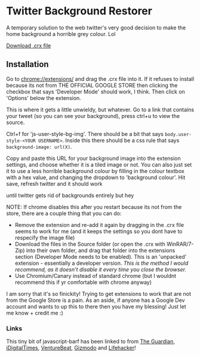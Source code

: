 # Twitter Background Restorer

A temporary solution to the web twitter's very good decision to make the home background a horrible grey colour. Lol

[Download .crx file](https://github.com/Autophagy/twitter-bg-restorer/blob/master/twitter-bg-restorer.crx?raw=true)

## Installation

Go to [chrome://extensions/](chrome://extensions/) and drag the .crx file into it. If it refuses to install because its not from THE OFFICIAL GOOGLE STORE then clicking the checkbox that says 'Developer Mode' should work, I think.  Then click on 'Options' below the extension.

This is where it gets a little unwieldy, but whatever. Go to a link that contains your tweet (so you can see your background), press ctrl+u to view the source.

Ctrl+f for 'js-user-style-bg-img'. There should be a bit that says `body.user-style-<YOUR USERNAME>`. Inside this there should be a css rule that says `background-image: url(X)`.

Copy and paste this URL for your background image into the extension settings, and choose whether it is a tiled image or not. You can also just set it to use a less horrible background colour by filling in the colour textbox with a hex value, and changing the dropdown to 'background colour'. Hit save, refresh twitter and it should work

until twitter gets rid of backgrounds entirely but hey

NOTE: If chrome disables this after you restart because its not from the store, there are a couple thing that you can do:
- Remove the extension and re-add it again by dragging in the .crx file seems to work for me (and it keeps the settings so you dont have to respecify the image file)
- Download the files in the Source folder (or open the .crx with WinRAR/7-Zip) into their own folder, and drag that folder into the extensions section (Developer Mode needs to be enabled). This is an 'unpacked' extension - essentially a developer version. *This is the method I would recommend, as it doesn't disable it every time you close the browser.*
- Use Chromium/Canary instead of standard chrome (but I wouldnt recommend this if yr comfortable with chrome anyway)

I am sorry that it's so finickity! Trying to get extensions to work that are not from the Google Store is a pain. As an aside, if anyone has a Google Dev account and wants to up this to there then you have my blessing! Just let me know + credit me :)

### Links

This tiny bit of javascript-barf has been linked to from [The Guardian](http://www.theguardian.com/technology/2015/jul/21/twitter-removes-background-images-timeline-fix-chrom-plugin), [iDigitalTimes](http://www.idigitaltimes.com/twitter-background-image-disappeared-heres-how-fix-it-460114), [VentureBeat](http://venturebeat.com/2015/07/21/as-twitter-turns-off-timeline-background-images-one-developer-has-already-built-a-workaround/), [Gizmodo](http://www.gizmodo.jp/2015/07/_twitter_2.html) and [Lifehacker](http://www.lifehacker.co.uk/2015/07/21/how-to-get-your-background-wallpaper-back-on-twitter)! 
